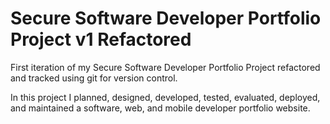 # Secure Software Developer Portfolio Project v1 Refactored

First iteration of my Secure Software Developer Portfolio Project refactored and tracked using git for version control.

In this project I planned, designed, developed, tested, evaluated, deployed, and maintained a software, web, and mobile developer portfolio website.
